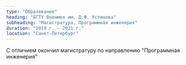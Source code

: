 ```yaml
---
type: "Образование"
heading: "БГТУ Военмех им. Д.Ф. Устинова"
subheading: "Магистратура, Программная инженерия"
duration: "2019 г. – 2021 г."
location: "Санкт-Петербург"
---
```


С отличием окончил магистратуру по направлению "Программная инженерия"